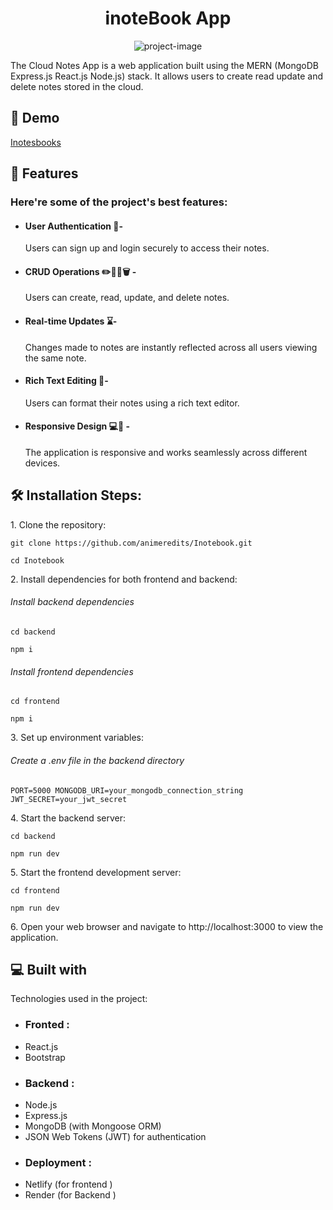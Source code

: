 <h1 align="center" id="title">inoteBook App</h1>

<p align="center"><img src="https://socialify.git.ci/animeredits/Inotebook/image?description=1&descriptionEditable=The%20Cloud%20Notes%20App%20is%20a%20web%20application%20built%20using%20the%20MERN%20(MongoDB%2C%20Express.js%2C%20React.js%2C%20Node.js)%20stack.%20It%20allows%20users%20to%20create%2C%20read%2C%20update%2C%20and%20delete%20notes%20stored%20in%20the%20cloud.&font=Raleway&logo=https%3A%2F%2Fupload.wikimedia.org%2Fwikipedia%2Fcommons%2Fthumb%2F3%2F30%2FReact_Logo_SVG.svg%2F1024px-React_Logo_SVG.svg.png&name=1&pattern=Charlie%20Brown&theme=Dark" alt="project-image"></p>

<p id="description">The Cloud Notes App is a web application built using the MERN (MongoDB Express.js React.js Node.js) stack. It allows users to create read update and delete notes stored in the cloud.</p>

<h2>🚀 Demo</h2>

[Inotesbooks](https://inotesbooks.vercel.app/) 
  
<h2>🧐 Features</h2>

<h3>Here're some of the project's best features:</h3>

*  <h4> User Authentication 👤- </h4>
   Users can sign up and login securely to access their notes.
*  <h4> CRUD Operations ✏️📖📝🗑 - </h4>
    Users can create, read, update, and delete notes.
*  <h4> Real-time Updates ⌛- </h4>
    Changes made to notes are instantly reflected across all users viewing the same note.
*  <h4> Rich Text Editing 📝- </h4>
    Users can format their notes using a rich text editor.
* <h4>  Responsive Design 💻📲 - </h4>
    The application is responsive and works seamlessly across different devices.

<h2>🛠️ Installation Steps:</h2>

<p>1. Clone the repository:</p>

```
git clone https://github.com/animeredits/Inotebook.git
```

```
cd Inotebook
```

<p>2. Install dependencies for both frontend and backend:</p>
      <h6>Install backend dependencies</h6>

```
cd backend 
```

```
npm i
```
<h6>Install frontend dependencies </h6>

```
cd frontend 
```

```
npm i
```

<p>3. Set up environment variables:</p>
 <h6> Create a .env file in the backend directory</h6>


```
PORT=5000 MONGODB_URI=your_mongodb_connection_string JWT_SECRET=your_jwt_secret
```

<p>4. Start the backend server:</p>

```
cd backend
```

```
npm run dev 
```

<p>5. Start the frontend development server:</p>

```
cd frontend
```

```
npm run dev 
```

<p>6. Open your web browser and navigate to http://localhost:3000 to view the application.</p>

  
  
<h2>💻 Built with</h2>

Technologies used in the project:

* <h3>  Fronted :</h3>
*  React.js
*  Bootstrap
* <h3>  Backend : </h3>
*   Node.js
*   Express.js
*   MongoDB (with Mongoose ORM)
*   JSON Web Tokens (JWT) for authentication
*   <h3>Deployment :</h3>
*   Netlify (for frontend )
*   Render (for Backend  )
#
